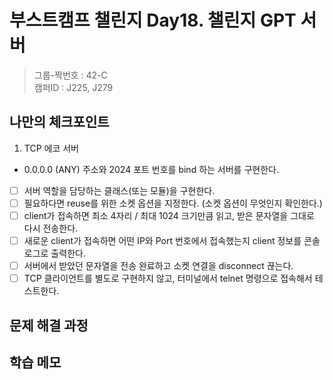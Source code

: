 # 부스트캠프 챌린지 Day18. 챌린지 GPT 서버

> 그룹-짝번호 : 42-C  
> 캠퍼ID : J225, J279

## 나만의 체크포인트

1. TCP 에코 서버

-   0.0.0.0 (ANY) 주소와 2024 포트 번호를 bind 하는 서버를 구현한다.
-   [ ] 서버 역할을 담당하는 클래스(또는 모듈)을 구현한다.
-   [ ] 필요하다면 reuse를 위한 소켓 옵션을 지정한다. (소켓 옵션이 무엇인지 확인한다.)
-   [ ] client가 접속하면 최소 4자리 / 최대 1024 크기만큼 읽고, 받은 문자열을 그대로 다시 전송한다.
-   [ ] 새로운 client가 접속하면 어떤 IP와 Port 번호에서 접속했는지 client 정보를 콘솔 로그로 출력한다.
-   [ ] 서버에서 받았던 문자열을 전송 완료하고 소켓 연결을 disconnect 끊는다.
-   [ ] TCP 클라이언트를 별도로 구현하지 않고, 터미널에서 telnet 명령으로 접속해서 테스트한다.

## 문제 해결 과정

## 학습 메모

